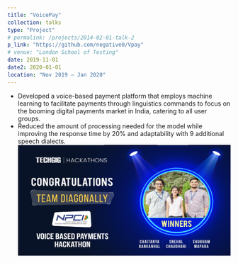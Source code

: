 ```yaml
---
title: "VoicePay"
collection: talks
type: "Project"
# permalink: /projects/2014-02-01-talk-2
p_link: "https://github.com/negative0/Vpay"
# venue: "London School of Testing"
date: 2019-11-01
date2: 2020-01-01
location: "Nov 2019 – Jan 2020"
---
```


* Developed a voice-based payment platform that employs machine learning to facilitate payments through linguistics commands to focus on the booming digital payments market in India, catering to all user groups.
* Reduced the amount of processing needed for the model while improving the response time by 20% and adaptability with 9 additional speech dialects. 
<br><img src="/images/vpay.jpg" width="500" height="250">

<!-- * Technology stack -  -->
